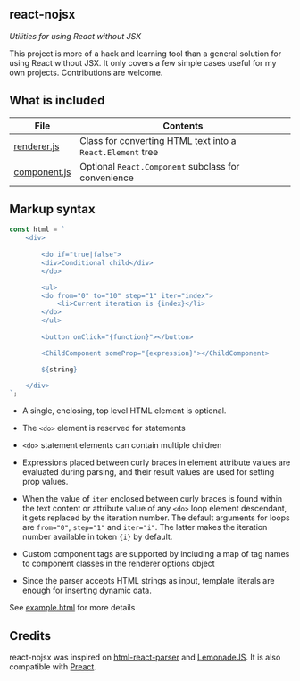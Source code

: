 react-nojsx
-----------

*Utilities for using React without JSX*

This project is more of a hack and learning tool than a general solution for
using React without JSX. It only covers a few simple cases useful for my own
projects. Contributions are welcome.

What is included
----------------

| File | Contents
|------|---------
| [renderer.js](https://github.com/lucianoiam/react-nojsx/blob/master/renderer.js) | Class for converting HTML text into a `React.Element` tree
| [component.js](https://github.com/lucianoiam/react-nojsx/blob/master/component.js) | Optional `React.Component` subclass for convenience

Markup syntax
-------------

```js
const html = `
    <div>
        
        <do if="true|false">
        <div>Conditional child</div>
        </do>

        <ul>
        <do from="0" to="10" step="1" iter="index">
            <li>Current iteration is {index}</li>
        </do>
        </ul>
        
        <button onClick="{function}"></button>

        <ChildComponent someProp="{expression}"></ChildComponent>

        ${string}

    </div>
`;
```

- A single, enclosing, top level HTML element is optional.

- The `<do>` element is reserved for statements

- `<do>` statement elements can contain multiple children

- Expressions placed between curly braces in element attribute values are
evaluated during parsing, and their result values are used for setting prop
values.

- When the value of `iter` enclosed between curly braces is found within the
text content or attribute value of any `<do>` loop element descendant, it gets
replaced by the iteration number. The default arguments for loops are
`from="0"`, `step="1"` and `iter="i"`. The latter makes the iteration number
available in token `{i}` by default.

- Custom component tags are supported by including a map of tag names to
component classes in the renderer options object

- Since the parser accepts HTML strings as input, template literals are enough
for inserting dynamic data.

See [example.html](https://github.com/lucianoiam/react-nojsx/blob/master/example.html)
for more details

Credits
-------

react-nojsx was inspired on [html-react-parser](https://github.com/remarkablemark/html-react-parser)
and [LemonadeJS](https://github.com/lemonadejs/lemonadejs). It is also
compatible with [Preact](https://preactjs.com).
